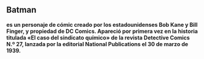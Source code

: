 ## Batman 
__es un personaje de cómic creado por los estadounidenses Bob Kane y Bill Finger, 
y propiedad de DC Comics. Apareció por primera vez en la historia titulada «El caso del sindicato químico» 
de la revista Detective Comics N.º 27, lanzada por la editorial National Publications el 30 de marzo de 1939.__
